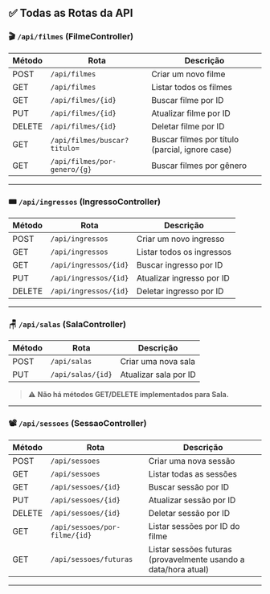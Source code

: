 ## ✅ **Todas as Rotas da API**

### 🎬 `/api/filmes` (FilmeController)

| Método | Rota                         | Descrição                                       |
| ------ | ---------------------------- | ----------------------------------------------- |
| POST   | `/api/filmes`                | Criar um novo filme                             |
| GET    | `/api/filmes`                | Listar todos os filmes                          |
| GET    | `/api/filmes/{id}`           | Buscar filme por ID                             |
| PUT    | `/api/filmes/{id}`           | Atualizar filme por ID                          |
| DELETE | `/api/filmes/{id}`           | Deletar filme por ID                            |
| GET    | `/api/filmes/buscar?titulo=` | Buscar filmes por título (parcial, ignore case) |
| GET    | `/api/filmes/por-genero/{g}` | Buscar filmes por gênero                        |

---

### 🎟️ `/api/ingressos` (IngressoController)

| Método | Rota                  | Descrição                 |
| ------ | --------------------- | ------------------------- |
| POST   | `/api/ingressos`      | Criar um novo ingresso    |
| GET    | `/api/ingressos`      | Listar todos os ingressos |
| GET    | `/api/ingressos/{id}` | Buscar ingresso por ID    |
| PUT    | `/api/ingressos/{id}` | Atualizar ingresso por ID |
| DELETE | `/api/ingressos/{id}` | Deletar ingresso por ID   |

---

### 🪑 `/api/salas` (SalaController)

| Método | Rota              | Descrição             |
| ------ | ----------------- | --------------------- |
| POST   | `/api/salas`      | Criar uma nova sala   |
| PUT    | `/api/salas/{id}` | Atualizar sala por ID |

> ⚠️ **Não há métodos GET/DELETE implementados para Sala.**

---

### 📽️ `/api/sessoes` (SessaoController)

| Método | Rota                          | Descrição                                                       |
| ------ | ----------------------------- | --------------------------------------------------------------- |
| POST   | `/api/sessoes`                | Criar uma nova sessão                                           |
| GET    | `/api/sessoes`                | Listar todas as sessões                                         |
| GET    | `/api/sessoes/{id}`           | Buscar sessão por ID                                            |
| PUT    | `/api/sessoes/{id}`           | Atualizar sessão por ID                                         |
| DELETE | `/api/sessoes/{id}`           | Deletar sessão por ID                                           |
| GET    | `/api/sessoes/por-filme/{id}` | Listar sessões por ID do filme                                  |
| GET    | `/api/sessoes/futuras`        | Listar sessões futuras (provavelmente usando a data/hora atual) |

---